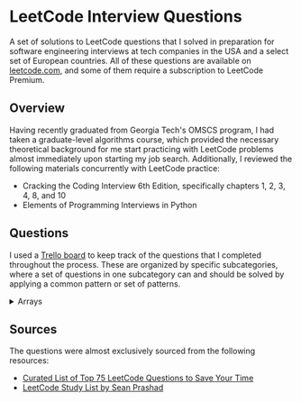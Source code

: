 # LeetCode Interview Questions

A set of solutions to LeetCode questions that I solved in preparation for software engineering interviews at tech companies in the USA and a select set of European countries. All of these questions are available on [leetcode.com](leetcode.com), and some of them require a subscription to LeetCode Premium.

## Overview

Having recently graduated from Georgia Tech's OMSCS program, I had taken a graduate-level algorithms course, which provided the necessary theoretical background for me start practicing with LeetCode problems almost immediately upon starting my job search. Additionally, I reviewed the following materials concurrently with LeetCode practice:

* Cracking the Coding Interview 6th Edition, specifically chapters 1, 2, 3, 4, 8, and 10
* Elements of Programming Interviews in Python

## Questions

I used a [Trello board](https://trello.com/b/346mxqyH/job-interviews) to keep track of the questions that I completed throughout the process. These are organized by specific subcategories, where a set of questions in one subcategory can and should be solved by applying a common pattern or set of patterns.

<details>
    <summary>Arrays</summary>

### Easy

1. [Contains Duplicate](https://leetcode.com/problems/contains-duplicate/)
1. [Missing Number](https://leetcode.com/problems/missing-number/)
1. [Find All Numbers Disappeared in an Array](https://leetcode.com/problems/find-all-numbers-disappeared-in-an-array/)
1. [Single Number](https://leetcode.com/problems/single-number/)

### Medium

1. [Product of Array Except Self](https://leetcode.com/problems/product-of-array-except-self/)
1. [Find the Duplicate Number](https://leetcode.com/problems/find-the-duplicate-number/)
1. [Find All Duplicates in an Array](https://leetcode.com/problems/find-all-duplicates-in-an-array/)

### Hard

1. [First Missing Positive](https://leetcode.com/problems/first-missing-positive/)
1. [Longest Consecutive Sequence](https://leetcode.com/problems/longest-consecutive-sequence/)

</details>

## Sources

The questions were almost exclusively sourced from the following resources:

* [Curated List of Top 75 LeetCode Questions to Save Your Time](https://www.teamblind.com/article/New-Year-Gift---Curated-List-of-Top-75-LeetCode-Questions-to-Save-Your-Time-OaM1orEU)
* [LeetCode Study List by Sean Prashad](https://github.com/SeanPrashad/lc)
